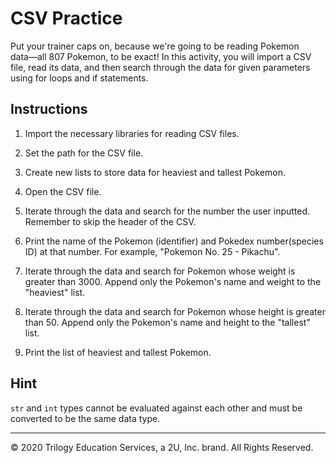 # CSV Practice

Put your trainer caps on, because we're going to be reading Pokemon data––all 807 Pokemon, to be exact! In this activity, you will import a CSV file, read its data, and then search through the data for given parameters using for loops and if statements.

## Instructions

1. Import the necessary libraries for reading CSV files.

2. Set the path for the CSV file.

3. Create new lists to store data for heaviest and tallest Pokemon.

4. Open the CSV file.

5. Iterate through the data and search for the number the user inputted. Remember to skip the header of the CSV.

6. Print the name of the Pokemon (identifier) and Pokedex number(species ID) at that number. For example, "Pokemon No. 25 - Pikachu".

7. Iterate through the data and search for Pokemon whose weight is greater than 3000. Append only the Pokemon's name and weight to the "heaviest" list.

8. Iterate through the data and search for Pokemon whose height is greater than 50. Append only the Pokemon's name and height to the "tallest" list.

9. Print the list of heaviest and tallest Pokemon.


## Hint

`str` and `int` types cannot be evaluated against each other and must be converted to be the same data type.

---

© 2020 Trilogy Education Services, a 2U, Inc. brand. All Rights Reserved.
